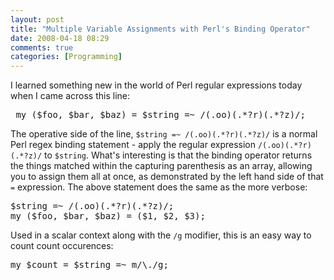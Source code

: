 ```yaml
---
layout: post
title: "Multiple Variable Assignments with Perl's Binding Operator"
date: 2008-04-18 08:29
comments: true
categories: [Programming]
---
```

I learned something new in the world of Perl regular expressions today when I came across this line:

<pre class="brush: perl;">
 my ($foo, $bar, $baz) = $string =~ /(.oo)(.*?r)(.*?z)/;
</pre>

The operative side of the line, `$string =~ /(.oo)(.*?r)(.*?z)/` is a normal Perl regex binding statement - apply the regular expression `/(.oo)(.*?r)(.*?z)/` to `$string`.  What's interesting is that the binding operator returns the things matched within the capturing parenthesis as an array, allowing you to assign them all at once, as demonstrated by the left hand side of that `=` expression.  The above statement does the same as the more verbose:

<pre class="brush: perl;">
$string =~ /(.oo)(.*?r)(.*?z)/;
my ($foo, $bar, $baz) = ($1, $2, $3);
</pre>

Used in a scalar context along with the `/g` modifier, this is an easy way to count count occurences:

<pre class="brush: perl;">
my $count = $string =~ m/\./g;
</pre>
